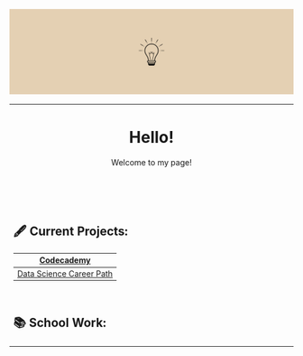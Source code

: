 ![](https://github.com/jeyla380/jeyla380/blob/main/images/banner.png)

<table align="center"><tr><td align="center" width="9999">

  # Hello!

Welcome to my page!

<br>  
</td></tr>



<tr><td width="9999" background="#ffffff">
  <br>
<br>

  ## 🖋️ Current Projects:

| [Codecademy](https://github.com/jeyla380/codecademy_projects) |
| --- |
| [Data Science Career Path](https://github.com/jeyla380/codecademy_projects/tree/main/datascience) |

  <br>

  
  ## 📚 School Work:
  
  </td></tr></table>



<!---
- 👀 I’m interested in ...
- 📫 How to reach me ...
🌱
xemycutiex/xemycutiex is a ✨ special ✨ repository because its `README.md` (this file) appears on your GitHub profile.
You can click the Preview link to take a look at your changes.

![](https://github.com/xemycutiex/xemycutiex/blob/main/images/banner.png)
--->

